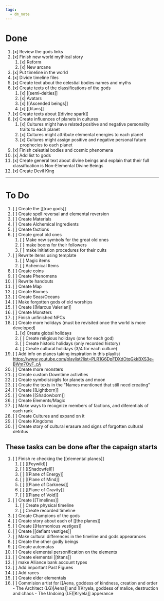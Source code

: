 ```yaml
---
tags:
  - dm_note
---
```

# Done
1. [x] Review the gods links
2. [x] Finish new world mythical story
    1. [x] Reform
    2. [x] New arcane
3. [x] Put timeline in the world
4. [x] Divide timeline files
5. [x] Create text about the celestial bodies names and myths
6. [x] Create texts of the classifications of the gods
    1. [x] [[semi-deities]]
    2. [x] Avatars
    3. [x] [[Ascended beings]]
    4. [x] [[titans]]
7. [x] Create texts about [[divine spark]]
8. [x] Create influences of planets in cultures
    1. [x] Cultures might have related positive and negative personality traits to each planet
    2. [x] Cultures might attribute elemental energies to each planet
    3. [x] Cultures might assign positive and negative personal future prophecies to each planet
9. [x] Finish celestial bodies and cosmic phenomena
10. [x] Add list to gods
11. [x] Create general text about divine beings and explain that their full classification is Non-Elemental Divine Beings
12. [x] Create Devil King
---

# To Do
1. [ ] Create the [[true gods]] 
2. [ ] Create spell reversal and elemental reversion 
3.  [ ] Create Materials
4. [ ] Create Alchemical Ingredients
5.  [ ] Create factions
6.  [ ] Create great old ones
	1. [ ] Make new symbols for the great old ones
	2. [ ] make boons for their followers
	3. [ ] make initiation procedures for their cults
7. [ ] Rewrite items using template
	1. [ ] Magic items
	2. [ ] Achemical Items
8. [ ] Create coins
9.  [ ] Create Phenomena
10. [ ] Rewrite handouts
11. [ ] Create Map
12. [ ] Create Biomes
13. [ ] Create Seas/Oceans
14. [ ] Make forgotten gods of old worships
15. [ ] Create [[Marcus Valerian]]
16. [ ] Create Monsters
17. [ ] Finish unfinished NPCs
18. [ ] Create more holidays (must be revisited once the world is more developed)
    1.  [x] Create global holidays
    2.  [ ] Create religious holidays (one for each god)
    3.  [ ] Create historic holidays (only recorded history)
    4.  [ ] Create cultural holidays (3/4 for each culture)
19. [ ] Add info on planes taking inspiration in this playlist https://www.youtube.com/playlist?list=PLR1G6DpFDXdOtqGkkBXS3e-BWm7OyF_cA
20. [ ] Create more monsters
21. [ ] Create custom Downtime activities
22. [ ] Create symbols/sigils for planets and moon
23. [ ] Create the texts in the "Names mentioned that still need creating"
24. [ ] Create [[Lightborn]]
25. [ ] Create [[Shadowborn]]
26. [ ] Create Elements/Magic
27. [ ] Make ways to recognize members of factions, and diferentials of each rank
28. [ ] Create Cultures and expand on it
29. [ ] Create Kingdoms
30. [ ] Create story of cultural erasure and signs of forgotten cultural detritus
## These tasks can be done after the capaign starts
1. [ ] Finish re checking the [[elemental planes]]
    1. [ ] [[Feywild]]
    2. [ ] [[Shadowfell]]
    3. [ ] [[Plane of Energy]]
    4. [ ] [[Plane of Mind]]
    5. [ ] [[Plane of Darkness]]
    6. [ ] [[Plane of Gravity]]
    7. [ ] [[Plane of Void]]
2. [ ] Create [[Timelines]]
    1.  [ ] Create physical timeline
    2.  [ ] Create recorded timeline
3. [ ] Create Champions of the gods
4. [ ] Create story about each of [[the planes]]
5. [ ] Create [[Harmonious vestiges]]
6. [ ] Create [[defiant vestiges]]
7. [ ] Make cultural differences in the timeline and gods appearances
8. [ ] Create the other godly beings
9. [ ] Create automatas
10. [ ] Create elemental personification on the elements
11. [ ] Create elemental [[titans]]
12. [ ] make Alliance bank account types
13. [ ] Add important Past Figures
14. [ ] Add races
15. [ ] Create elder elementals
16. [ ] Commision artist for [[Aena, goddess of kindness, creation and order - The Architect (LG)|Aena]] and [[Kryela, goddess of malice, destruction and chaos - The Undoing (LE)|Kryela]] apperance